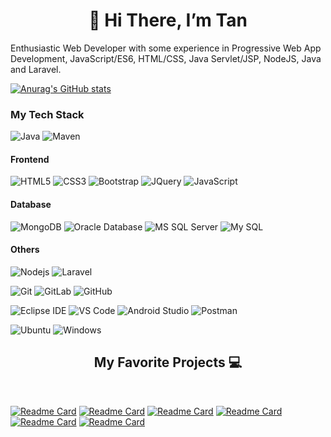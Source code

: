 <h1 align="center">👋 Hi There, I’m Tan</h1>
<p>Enthusiastic Web Developer with some experience in Progressive Web App Development, JavaScript/ES6, HTML/CSS, Java Servlet/JSP, NodeJS, Java and Laravel.</p>

[![Anurag's GitHub stats](https://github-readme-stats.vercel.app/api?username=chuminhtan&hide=contribs,prs,issues&show_icons=true&theme=radical)](https://github.com/anuraghazra/github-readme-stats)

### My Tech Stack

![Java](http://img.shields.io/badge/-Java-007396?style=flat-square&logo=java&logoColor=ffffff)
![Maven](http://img.shields.io/badge/-Maven-1565c0?style=flat-square&logo=apache-maven)

#### Frontend
![HTML5](https://img.shields.io/badge/-HTML5-%23E44D27?style=flat-square&logo=html5&logoColor=ffffff)
![CSS3](https://img.shields.io/badge/-CSS3-%231572B6?style=flat-square&logo=css3)
![Bootstrap](https://img.shields.io/badge/-Bootstrap-7952B3?style=flat-square&logo=bootstrap&logoColor=ffffff)
![JQuery](https://img.shields.io/badge/-JQuery-0769AD?style=flat-square&logo=jquery&logoColor=ffffff)
![JavaScript](https://img.shields.io/badge/-JavaScript-%23F7DF1C?style=flat-square&logo=javascript&logoColor=000000&labelColor=%23F7DF1C&color=%23FFCE5A)

#### Database
![MongoDB](https://img.shields.io/badge/-MongoDB-47A248?style=flat-square&logo=mongodb&logoColor=ffffff)
![Oracle Database](http://img.shields.io/badge/-Oracle-DD0031?style=flat-square&logo=oracle)
![MS SQL Server](http://img.shields.io/badge/-MS%20SQL%20Server-CC2927?style=flat-square&logo=microsoft-sql-server&logoColor=ffffff)
![My SQL](http://img.shields.io/badge/-My%20SQL-1565c0?style=flat-square&logo=mysql&logoColor=ffffff)

#### Others
![Nodejs](https://img.shields.io/badge/-Nodejs-black?style=flat-square&logo=Node.js)
![Laravel](https://img.shields.io/badge/-Laravel-FF2D20?style=flat-square&logo=laravel&logoColor=%23ffffff)

![Git](https://img.shields.io/badge/-Git-%23F05032?style=flat-square&logo=git&logoColor=%23ffffff)
![GitLab](https://img.shields.io/badge/-GitLab-FCA121?style=flat-square&logo=gitlab)
![GitHub](https://img.shields.io/badge/-GitHub-181717?style=flat-square&logo=github)

![Eclipse IDE](http://img.shields.io/badge/-Eclipse%20IDE-2C2255?style=flat-square&logo=eclipse-ide&logoColor=ffffff)
![VS Code](http://img.shields.io/badge/-VS%20Code-007ACC?style=flat-square&logo=visual-studio-code&logoColor=ffffff)
![Android Studio](http://img.shields.io/badge/-Android%20Studio-3DDC84?style=flat-square&logo=android-studio&logoColor=ffffff)
![Postman](http://img.shields.io/badge/-Postman-FF6C37?style=flat-square&logo=postman&logoColor=ffffff)

![Ubuntu](http://img.shields.io/badge/-Ubuntu-E95420?style=flat-square&logo=ubuntu&logoColor=ffffff)
![Windows](http://img.shields.io/badge/-Windows-0078D6?style=flat-square&logo=windows&logoColor=ffffff)


<h2 align="center">My Favorite Projects 💻</h2>
<br>

[![Readme Card](https://github-readme-stats.vercel.app/api/pin/?username=chuminhtan&repo=english-book-shop)](https://github.com/anuraghazra/github-readme-stats)
[![Readme Card](https://github-readme-stats.vercel.app/api/pin/?username=chuminhtan&repo=music-app)](https://github.com/anuraghazra/github-readme-stats)
[![Readme Card](https://github-readme-stats.vercel.app/api/pin/?username=chuminhtan&repo=quanlytrungtam)](https://github.com/anuraghazra/github-readme-stats)
[![Readme Card](https://github-readme-stats.vercel.app/api/pin/?username=chuminhtan&repo=to-do-app-api)](https://github.com/anuraghazra/github-readme-stats)
[![Readme Card](https://github-readme-stats.vercel.app/api/pin/?username=chuminhtan&repo=music-server)](https://github.com/anuraghazra/github-readme-stats)
[![Readme Card](https://github-readme-stats.vercel.app/api/pin/?username=chuminhtan&repo=do-an-web)](https://github.com/anuraghazra/github-readme-stats)


</br>
</br>
